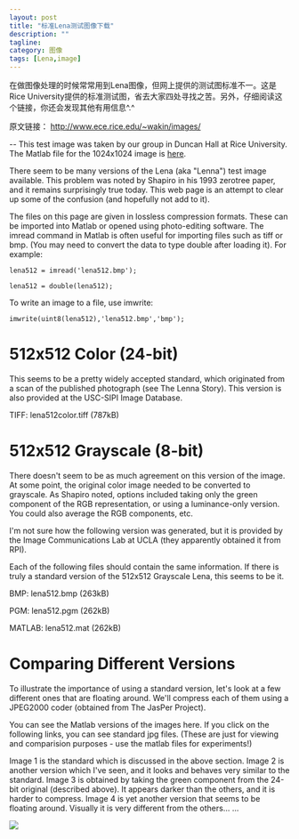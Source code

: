 ```yaml
---
layout: post
title: "标准Lena测试图像下载"
description: ""
tagline:
category: 图像
tags: [Lena,image]
---
```


在做图像处理的时候常常用到Lena图像，但网上提供的测试图标准不一。这是Rice University提供的标准测试图，省去大家四处寻找之苦。另外，仔细阅读这个链接，你还会发现其他有用信息^.^
   
原文链接： http://www.ece.rice.edu/~wakin/images/



--
This test image was taken by our group in Duncan Hall at Rice University. The Matlab file for the 1024x1024 image is [here](http://www.ece.rice.edu/~wakin/images/paint.mat).

There seem to be many versions of the Lena (aka "Lenna") test image available. This problem was noted by Shapiro in his 1993 zerotree paper, and it remains surprisingly true today. This web page is an attempt to clear up some of the confusion (and hopefully not add to it).

The files on this page are given in lossless compression formats. These can be imported into Matlab or opened using photo-editing software. The imread command in Matlab is often useful for importing files such as tiff or bmp. (You may need to convert the data to type double after loading it). For example:

    lena512 = imread('lena512.bmp');

    lena512 = double(lena512);

To write an image to a file, use imwrite:

    imwrite(uint8(lena512),'lena512.bmp','bmp');

# 512x512 Color (24-bit) #
This seems to be a pretty widely accepted standard, which originated from a scan of the published photograph (see The Lenna Story). This version is also provided at the USC-SIPI Image Database.

   TIFF: lena512color.tiff (787kB)

# 512x512 Grayscale (8-bit) #

There doesn't seem to be as much agreement on this version of the image. At some point, the original color image needed to be converted to grayscale. As Shapiro noted, options included taking only the green component of the RGB representation, or using a luminance-only version. You could also average the RGB components, etc.

I'm not sure how the following version was generated, but it is provided by the Image Communications Lab at UCLA (they apparently obtained it from RPI).

Each of the following files should contain the same information. If there is truly a standard version of the 512x512 Grayscale Lena, this seems to be it.

BMP: lena512.bmp (263kB)

PGM: lena512.pgm (262kB)

MATLAB: lena512.mat (262kB)

# Comparing Different Versions #

To illustrate the importance of using a standard version, let's look at a few different ones that are floating around. We'll compress each of them using a JPEG2000 coder (obtained from The JasPer Project).

You can see the Matlab versions of the images here. If you click on the following links, you can see standard jpg files. (These are just for viewing and comparision purposes - use the matlab files for experiments!)

Image 1 is the standard which is discussed in the above section. Image 2 is another version which I've seen, and it looks and behaves very similar to the standard. Image 3 is obtained by taking the green component from the 24-bit original (described above). It appears darker than the others, and it is harder to compress. Image 4 is yet another version that seems to be floating around. Visually it is very different from the others... ...

![](http://i.imgur.com/Wx8GoSJ.jpg)